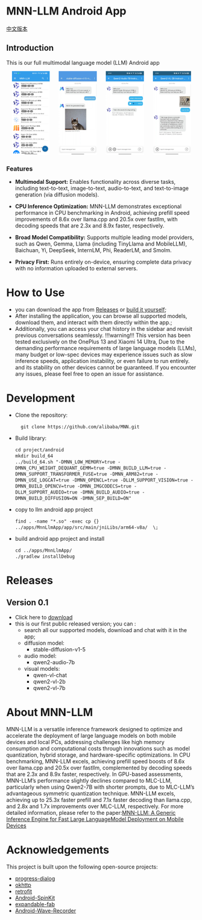 # MNN-LLM Android App
[中文版本](./README_CN.md)
## Introduction
This is our full multimodal language model (LLM) Android app

<p align="center">
  <img width="20%" alt="Icon"  src="./assets/image_home.jpg" style="margin: 0 10px;">
  <img width="20%" alt="Icon" src="./assets/image_diffusion.jpg" style="margin: 0 10px;">
  <img width="20%" alt="Icon" src="./assets/image_sound.jpg" style="margin: 0 10px;">
  <img width="20%" alt="Icon" src="./assets/image_image.jpg" style="margin: 0 10px;">
</p>


### Features

+ **Multimodal Support:** Enables functionality across diverse tasks, including text-to-text, image-to-text, audio-to-text, and text-to-image generation (via diffusion models).

+ **CPU Inference Optimization:** MNN-LLM demonstrates exceptional performance in CPU benchmarking in Android, achieving prefill speed improvements of 8.6x over llama.cpp and 20.5x over fastllm, with decoding speeds that are 2.3x and 8.9x faster, respectively.

+ **Broad Model Compatibility:** Supports multiple leading model providers, such as Qwen, Gemma, Llama (including TinyLlama and MobileLLM), Baichuan, Yi, DeepSeek, InternLM, Phi, ReaderLM, and Smolm.

+ **Privacy First:** Runs entirely on-device, ensuring complete data privacy with no information uploaded to external servers.


# How to Use
+ you can download the app from [Releases](#releases) or [build it yourself](#development);
+ After installing the application, you can browse all supported models, download them, and interact with them directly within the app.;
+ Additionally, you can access your chat history in the sidebar and revisit previous conversations seamlessly.
 !!!warning!!! This version has been tested exclusively on the OnePlus 13 and Xiaomi 14 Ultra, Due to the demanding performance requirements of large language models (LLMs), many budget or low-spec devices may experience issues such as slow inference speeds, application instability, or even failure to run entirely. and its stability on other devices cannot be guaranteed. If you encounter any issues, please feel free to open an issue for assistance.


# Development 
+ Clone the repository:
  ```shell
    git clone https://github.com/alibaba/MNN.git
  ```
+ Build library:
  ```shell
  cd project/android
  mkdir build_64
  ../build_64.sh "-DMNN_LOW_MEMORY=true -DMNN_CPU_WEIGHT_DEQUANT_GEMM=true -DMNN_BUILD_LLM=true -DMNN_SUPPORT_TRANSFORMER_FUSE=true -DMNN_ARM82=true -DMNN_USE_LOGCAT=true -DMNN_OPENCL=true -DLLM_SUPPORT_VISION=true -DMNN_BUILD_OPENCV=true -DMNN_IMGCODECS=true -DLLM_SUPPORT_AUDIO=true -DMNN_BUILD_AUDIO=true -DMNN_BUILD_DIFFUSION=ON -DMNN_SEP_BUILD=ON"
  ```
+ copy to llm android app project
  ```shell
  find . -name "*.so" -exec cp {} ../apps/MnnLlmApp/app/src/main/jniLibs/arm64-v8a/  \;
  ```
+ build android app project and install
  ```shell
  cd ../apps/MnnLlmApp/
  ./gradlew installDebug
  ```

# Releases
## Version 0.1
+ Click here to [download](https://meta.alicdn.com/data/mnnx/mnn_llm_app_debug_0_1.apk)
+ this is our first public released version; you can :
  + search all our supported models, download  and chat with it in the app; 
  + diffusion model:
    + stable-diffusion-v1-5
  + audio model:
    + qwen2-audio-7b
  + visual models:
    + qwen-vl-chat
    + qwen2-vl-2b
    + qwen2-vl-7b




# About MNN-LLM
MNN-LLM is a versatile inference framework designed to optimize and accelerate the deployment of large language models on both mobile devices and local PCs, addressing challenges like high memory consumption and computational costs through innovations such as model quantization, hybrid storage, and hardware-specific optimizations. In CPU benchmarking, MNN-LLM excels, achieving prefill speed boosts of 8.6x over llama.cpp and 20.5x over fastllm, complemented by decoding speeds that are 2.3x and 8.9x faster, respectively. In
GPU-based assessments, MNN-LLM’s performance slightly declines
compared to MLC-LLM, particularly when using Qwen2-7B with shorter prompts, due to MLC-LLM’s advantageous symmetric quantization technique. MNN-LLM excels, achieving up to 25.3x faster prefill and 7.1x faster decoding than llama.cpp, and 2.8x and 1.7x improvements over MLC-LLM, respectively.
 For more detailed information, please refer to the paper:[MNN-LLM: A Generic Inference Engine for Fast Large LanguageModel Deployment on Mobile Devices](https://dl.acm.org/doi/pdf/10.1145/3700410.3702126) 


# Acknowledgements
This project is built upon the following open-source projects:

+ [progress-dialog](https://github.com/techinessoverloaded/progress-dialog)
+ [okhttp](https://github.com/square/okhttp)
+ [retrofit](https://github.com/square/retrofit)
+ [Android-SpinKit](https://github.com/ybq/Android-SpinKit)
+ [expandable-fab](https://github.com/nambicompany/expandable-fab)
+ [Android-Wave-Recorder](https://github.com/squti/Android-Wave-Recorder)